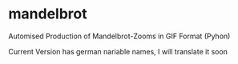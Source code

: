 # mandelbrot
Automised Production of Mandelbrot-Zooms in GIF Format (Pyhon)

Current Version has german nariable names, I will translate it soon

